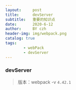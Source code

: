 ```yaml
---
layout:     post
title:      devServer
subtitle:   重要的知识点
date:       2020-6-12
author:     BY czh
header-img: img/webpack.png
catalog: true
tags:
		- webPack
		- devServer
---
```


### devServer

>版本：webpack -v `4.42.1`
